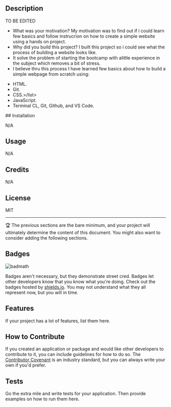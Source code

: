 # <Prework Study Guide Webpage>

## Description

TO BE EDITED

- What was your motivation? My motivation was to find out if i could learn few basics  and follow instrucrion on how to create a simple website using a hands on project.
- Why did you build this project? I built this project so i could see what the process of building a website looks like.
-  It solve the problem of starting the bootcamp with alittle experience in the subject which removes a bit of stress.
- I believe thru this process I have learned few basics about how to build a simple webpage from scratch using:
<ul> 
<li>HTML.</list>
<li>Git.</list>
<li>CSS.>/list>
<li>JavaScript.</list>
<li>Terminal CL, Git, Github, and VS Code.</list> 
</ul>
## Installation

N/A
## Usage

N/A
## Credits

N/A

## License

MIT

---

🏆 The previous sections are the bare minimum, and your project will ultimately determine the content of this document. You might also want to consider adding the following sections.

## Badges

![badmath](https://img.shields.io/github/languages/top/nielsenjared/badmath)

Badges aren't necessary, but they demonstrate street cred. Badges let other developers know that you know what you're doing. Check out the badges hosted by [shields.io](https://shields.io/). You may not understand what they all represent now, but you will in time.

## Features

If your project has a lot of features, list them here.

## How to Contribute

If you created an application or package and would like other developers to contribute to it, you can include guidelines for how to do so. The [Contributor Covenant](https://www.contributor-covenant.org/) is an industry standard, but you can always write your own if you'd prefer.

## Tests

Go the extra mile and write tests for your application. Then provide examples on how to run them here.
